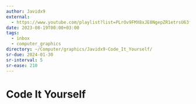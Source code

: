 ```yaml
---
author: Javidx9
external:
  - https://www.youtube.com/playlist?list=PLrOv9FMX8xJE8NgepZR1etrsU63fDDGxO
date: 2023-08-19T00:00+03:00
tags:
  - inbox
  - computer_graphics
directory: ~/Computer/graphics/Javidx9-Code_It_Yourself/
sr-due: 2024-01-30
sr-interval: 5
sr-ease: 210
---
```


# Code It Yourself
